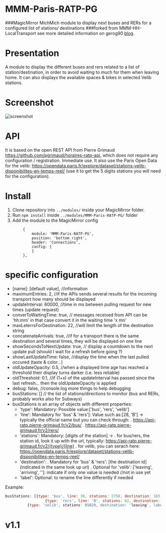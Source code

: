 # MMM-Paris-RATP-PG

###MagicMirror MichMich module to display next buses and RERs for a configured list of stations/ destinations
###forked from MMM-HH-LocalTransport see more detailed information on gerog90 [blog](https://lane6.de).

# Presentation
A module to display the different buses and rers related to a list of station/destination, in order to avoid waiting to much for them when leaving home. It can also displays the available spaces & bikes in selected Velib stations.

# Screenshot
![screenshot](https://github.com/da4throux/MMM-Paris-RATP-PG/blob/master/MMM-Paris-RATP-PG.png)

# API

It is based on the open REST API from Pierre Grimaud https://github.com/pgrimaud/horaires-ratp-api, which does not require any configuration / registration. Immediate use.
It also use the Paris Open Data for the velib: https://opendata.paris.fr/explore/dataset/stations-velib-disponibilites-en-temps-reel/ (use it to get the 5 digits stations you will need for the configuration).

# Install

1. Clone repository into `../modules/` inside your MagicMirror folder.
2. Run `npm install` inside `../modules/MMM-Paris-RATP-PG/` folder
3. Add the module to the MagicMirror config
```
		{
	        module: 'MMM-Paris-RATP-PG',
	        position: 'bottom_right',
	        header: 'Connections',
	        config: {
	        }
    	},
```

# specific configuration
* [name]: [default value], //information
* maximumEntries: 2, //if the APIs sends several results for the incoming transport how many should be displayed
* updateInterval: 60000, //time in ms between pulling request for new times (update request)
* converToWaitingTime: true, // messages received from API can be 'hh:mm' in that case convert it in the waiting time 'x mn'
* maxLeterrsForDestination: 22, //will limit the length of the destination string
* concatenateArrivals: true, //if for a transport there is the same destination and several times, they will be displayed on one line
* showSecondsToNextUpdate: true, // display a countdown to the next update pull (should I wait for a refresh before going ?)
* showLastUpdateTime: false, //display the time when the last pulled occured (taste & color...)
* oldUpdateOpacity: 0.5, //when a displayed time age has reached a threshold their display turns darker (i.e. less reliable)
* oldThreshold: 0.1, //if (1+x) of the updateInterval has passed since the last refresh... then the oldUpdateOpacity is applied
* debug: false, //console.log more things to help debugging
* busStations: [] // the list of stations/directions to monitor (bus and RERs, probably works also for Subways)
* busStations is an array of objects with different properties:
  - 'type': Mandatory: Possible value:['bus', 'rers', 'velib']
  - 'line': Mandatory for 'bus' & 'rers']: Value such as:[28, 'B'] -> typically the official name but you can check through: 
   . https://api-ratp.pierre-grimaud.fr/v2/bus/
   . https://api-ratp.pierre-grimaud.fr/v2/rers/
  - 'stations': Mandatory: [digits of the station] ->
    . for bus/rers, the station id, look it up with the url, typically: https://api-ratp.pierre-grimaud.fr/v2/{type}/{line}
    . for velib, you can serach here: https://opendata.paris.fr/explore/dataset/stations-velib-disponibilites-en-temps-reel/
  - 'destination': 
    . Mandatory for 'bus' & 'rers': [the destination id] (indicated in the same look up url)
    . Optional for 'velib': ['leaving', 'arriving', '']: indicate if only one value is needed //not in use yet
  - 'label': Optional: to rename the line differently if needed

Example:
```javascript
busStations: [{type: 'bus', line: 38, stations: 2758, destination: 183, label: 'bus vers le Nord'}, 
                  {type: 'rers', line: 'B', stations: 62, destination: 4},
		  {type: 'velib', stations' 05029, destination: 'leaving', label 'RER'}]
```
# v1.1
